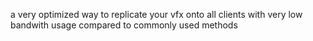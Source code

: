 a very optimized way to replicate your vfx onto all clients with very low bandwith usage compared to commonly used methods
